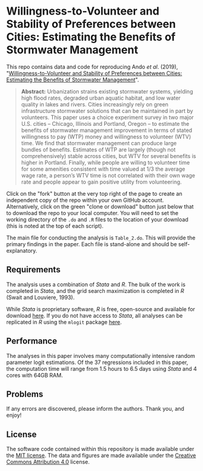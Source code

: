 # Willingness-to-Volunteer and Stability of Preferences between Cities: Estimating the Benefits of Stormwater Management


This repo contains data and code for reproducing Ando *et al*. (2019), "[Willingness-to-Volunteer and Stability of Preferences between Cities: Estimating the Benefits of Stormwater Management](http://dx.doi.org/)". 

> **Abstract:** Urbanization strains existing stormwater systems, yielding high flood rates, degraded urban aquatic habitat, and low water quality in lakes and rivers. Cities increasingly rely on green infrastructure stormwater solutions that can be maintained in part by volunteers. This paper uses a choice experiment survey in two major U.S. cities – Chicago, Illinois and Portland, Oregon – to estimate the benefits of stormwater management improvement in terms of stated willingness to pay (WTP) money and willingness to volunteer (WTV) time. We find that stormwater management can produce large bundles of benefits. Estimates of WTP are largely (though not comprehensively) stable across cities, but WTV for several benefits is higher in Portland. Finally, while people are willing to volunteer time for some amenities consistent with time valued at 1/3 the average wage rate, a person’s WTV time is not correlated with their own wage rate and people appear to gain positive utility from volunteering.

Click on the "fork" button at the very top right of the page to create an independent copy of the repo within your own GitHub account. Alternatively, click on the green "clone or download" button just below that to download the repo to your local computer. You will need to set the working directory of the `.do` and `.R` files to the location of your download (this is noted at the top of each script). 

The main file for conducting the analysis is `Table_2.do`. This will provide the primary findings in the paper. Each file is stand-alone and should be self-explanatory.

## Requirements

The analysis uses a combination of *Stata* and *R*. The bulk of the work is completed in *Stata*, and the grid search maximization is completed in *R* (Swait and Louviere, 1993).

While *Stata* is proprietary software, *R* is free, open-source and available for download [here](https://www.r-project.org/). If you do not have access to *Stata*, all analyses can be replicated in *R* using the `mlogit` package [here](https://www.rdocumentation.org/packages/mlogit/versions/0.1-0/topics/mlogit).

## Performance

The analyses in this paper involves many computationally intensive random parameter logit estimations. Of the 37 regressions included in this paper, the computation time will range from 1.5 hours to 6.5 days using *Stata* and 4 cores with 64GB RAM.

## Problems

If any errors are discovered, please inform the authors. Thank you, and enjoy!

## License

The software code contained within this repository is made available under the [MIT license](http://opensource.org/licenses/mit-license.php). The data and figures are made available under the [Creative Commons Attribution 4.0](https://creativecommons.org/licenses/by/4.0/) license.

